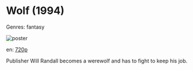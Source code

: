 # Wolf (1994)

Genres: fantasy

![poster](http://image.tmdb.org/t/p/w500/46vYy53pidrxXznVT05Z3r5jgjP.jpg)

en:
  [720p](magnet:?xt=urn:btih:AE2937C99ABCD75D0E449539BB5E596893A33CB7&tr=udp://glotorrents.pw:6969/announce&tr=udp://tracker.opentrackr.org:1337/announce&tr=udp://torrent.gresille.org:80/announce&tr=udp://tracker.openbittorrent.com:80&tr=udp://tracker.coppersurfer.tk:6969&tr=udp://tracker.leechers-paradise.org:6969&tr=udp://p4p.arenabg.ch:1337&tr=udp://tracker.internetwarriors.net:1337)
  


Publisher Will Randall becomes a werewolf and has to fight to keep his job.
